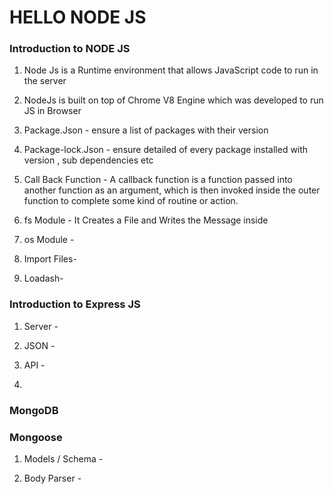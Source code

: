 # HELLO NODE JS


### Introduction to NODE JS 

1. Node Js is a Runtime environment that allows JavaScript code to run in the server 

2. NodeJs is built on top of Chrome V8 Engine which was developed to run JS in Browser 

3. Package.Json - ensure a list of packages with their version 

4. Package-lock.Json - ensure detailed of every package installed with version , sub dependencies etc

5. Call Back Function - A callback function is a function passed into another function as an argument, which is then invoked inside the outer function to complete some kind of routine or action.

6. fs Module - It Creates a File and Writes the Message inside 

7. os Module - 

8. Import Files-

9. Loadash- 

###  Introduction to Express JS

1. Server -
 
2. JSON -

3. API -

4. 

### MongoDB 




 


### Mongoose 

1. Models / Schema -

2. Body Parser -